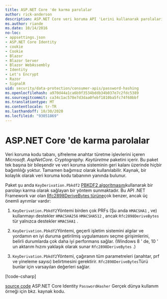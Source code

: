 ```yaml
---
title: ASP.NET Core 'de karma parolalar
author: rick-anderson
description: ASP.NET Core veri koruma API 'Lerini kullanarak parolaların karmasını öğrenin.
ms.author: riande
ms.date: 10/14/2016
no-loc:
- appsettings.json
- ASP.NET Core Identity
- cookie
- Cookie
- Blazor
- Blazor Server
- Blazor WebAssembly
- Identity
- Let's Encrypt
- Razor
- SignalR
uid: security/data-protection/consumer-apis/password-hashing
ms.openlocfilehash: a970d44a1ca6b9f3534bddb34b037e7c2fdc5389
ms.sourcegitcommit: ca34c1ac578e7d3daa0febf1810ba5fc74f60bbf
ms.translationtype: MT
ms.contentlocale: tr-TR
ms.lasthandoff: 10/30/2020
ms.locfileid: "93051869"
---
```

# <a name="hash-passwords-in-aspnet-core"></a>ASP.NET Core 'de karma parolalar

Veri koruma kodu tabanı, şifreleme anahtar türetme işlevlerini içeren *Microsoft. AspNetCore. Cryptography. Keytüretme* paketini içerir. Bu paket tek başına bir bileşendir ve veri koruma sisteminin geri kalanı üzerinde hiçbir bağımlılığı yoktur. Tamamen bağımsız olarak kullanılabilir. Kaynak, bir kolaylık olarak veri koruma kodu tabanının yanında bulunur.

Paket şu anda `KeyDerivation.Pbkdf2` [PBKDF2 algoritmasını](https://tools.ietf.org/html/rfc2898#section-5.2)kullanarak bir parolayı karma olarak sağlayan bir yöntem sunmaktadır. Bu API .NET Framework var olan [Rfc2898DeriveBytes türüne](/dotnet/api/system.security.cryptography.rfc2898derivebytes)çok benzer, ancak üç önemli ayrımlar vardır:

1. `KeyDerivation.Pbkdf2`Yöntemi birden çok PRFs (Şu anda `HMACSHA1` , ve) kullanmayı destekler `HMACSHA256` `HMACSHA512` , ancak `Rfc2898DeriveBytes` tür yalnızca destekler `HMACSHA1` .

2. `KeyDerivation.Pbkdf2`Yöntemi, geçerli işletim sistemini algılar ve yordamın en iyi duruma getirilmiş uygulamasını seçme girişimlerini, belirli durumlarda çok daha iyi performans sağlar. (Windows 8 ' de, 10 ' un aktarım hızını yaklaşık olarak sunar `Rfc2898DeriveBytes` .)

3. `KeyDerivation.Pbkdf2`Yöntemi, çağıranın tüm parametreleri (anahtar, prf ve yineleme sayısı) belirtmesini gerektirir. `Rfc2898DeriveBytes`Türü bunlar için varsayılan değerleri sağlar.

[!code-csharp[](password-hashing/samples/passwordhasher.cs)]

[source code](https://github.com/dotnet/AspNetCore/blob/master/src/Identity/Extensions.Core/src/PasswordHasher.cs) ASP.NET Core Identity `PasswordHasher` Gerçek dünya kullanım örneği için bkz. kaynak kodu.
